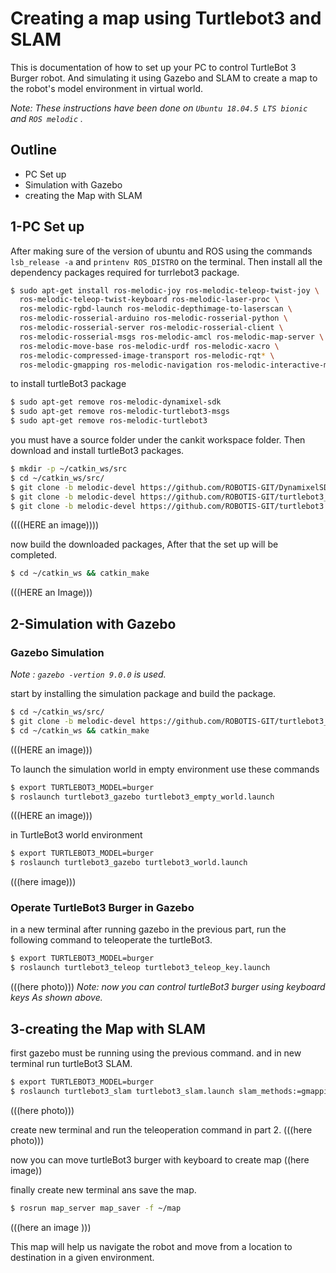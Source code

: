 # Creating a map using Turtlebot3 and SLAM
This is documentation of how to set up your PC to control TurtleBot 3 Burger robot. And simulating it using Gazebo and SLAM to create a map to the robot's model environment in virtual world.


*Note: These instructions have been done on `Ubuntu 18.04.5 LTS bionic` and `ROS melodic` .* 

## Outline
- PC Set up
- Simulation with Gazebo
- creating the Map with SLAM

## 1-PC Set up
After making sure of the version of ubuntu and ROS using the commands `lsb_release -a` and `printenv ROS_DISTRO` on the terminal. Then install all the dependency packages required for turrlebot3 package.


```bash
$ sudo apt-get install ros-melodic-joy ros-melodic-teleop-twist-joy \
  ros-melodic-teleop-twist-keyboard ros-melodic-laser-proc \
  ros-melodic-rgbd-launch ros-melodic-depthimage-to-laserscan \
  ros-melodic-rosserial-arduino ros-melodic-rosserial-python \
  ros-melodic-rosserial-server ros-melodic-rosserial-client \
  ros-melodic-rosserial-msgs ros-melodic-amcl ros-melodic-map-server \
  ros-melodic-move-base ros-melodic-urdf ros-melodic-xacro \
  ros-melodic-compressed-image-transport ros-melodic-rqt* \
  ros-melodic-gmapping ros-melodic-navigation ros-melodic-interactive-markers
  ```
  
 to install turtleBot3 package
  
  
  ```bash
$ sudo apt-get remove ros-melodic-dynamixel-sdk
$ sudo apt-get remove ros-melodic-turtlebot3-msgs
$ sudo apt-get remove ros-melodic-turtlebot3
``` 
  
 you must have a source folder under the cankit workspace folder. Then download and install turtleBot3 packages.
 
 
 ```bash
$ mkdir -p ~/catkin_ws/src
$ cd ~/catkin_ws/src/
$ git clone -b melodic-devel https://github.com/ROBOTIS-GIT/DynamixelSDK.git
$ git clone -b melodic-devel https://github.com/ROBOTIS-GIT/turtlebot3_msgs.git
$ git clone -b melodic-devel https://github.com/ROBOTIS-GIT/turtlebot3.git
 ```
 
 ((((HERE an image))))
 
 
 now build the downloaded packages, After that the set up will be completed.
  
  
  ```bash
  $ cd ~/catkin_ws && catkin_make
  
  ```
  (((HERE an Image)))
  
  ## 2-Simulation with Gazebo
  
  ### Gazebo Simulation
  *Note : `gazebo -vertion 9.0.0` is used.*
  
  
  start by installing the simulation package and build the package.
  
  
  ```bash
$ cd ~/catkin_ws/src/
$ git clone -b melodic-devel https://github.com/ROBOTIS-GIT/turtlebot3_simulations.git
$ cd ~/catkin_ws && catkin_make
  ```
  
  (((HERE an image)))
  
  
  To launch the simulation world in empty environment use these commands
  
  
  ```bash
$ export TURTLEBOT3_MODEL=burger
$ roslaunch turtlebot3_gazebo turtlebot3_empty_world.launch
  ```
  
  (((HERE an image)))
  
  in TurtleBot3 world environment
  
  ```bash
  $ export TURTLEBOT3_MODEL=burger
  $ roslaunch turtlebot3_gazebo turtlebot3_world.launch
   ```
   
   (((here image)))
   
   
   ### Operate TurtleBot3 Burger in Gazebo
   
   
   in a new terminal after running gazebo in the previous part, run the following command to teleoperate the turtleBot3.
   
   ```bash
   $ export TURTLEBOT3_MODEL=burger
   $ roslaunch turtlebot3_teleop turtlebot3_teleop_key.launch
  ```
  
  (((here photo)))
  *Note: now you can control turtleBot3 burger using keyboard keys As shown above.*
  
  
  
  ## 3-creating the Map with SLAM
  
  first gazebo must be running using the previous command. and in new terminal run turtleBot3 SLAM.
  
  
 ```bash
$ export TURTLEBOT3_MODEL=burger
$ roslaunch turtlebot3_slam turtlebot3_slam.launch slam_methods:=gmapping
  ```
  
  (((here photo)))
  
  
  create new terminal and run the teleoperation command in part 2.
  (((here photo)))
  
  
  now you can move turtleBot3 burger with keyboard to create map 
  ((here image))
  
  
  finally create new terminal ans save the map.
  
  ```bash 
  $ rosrun map_server map_saver -f ~/map
  ````
  
  (((here an image )))
  
  
  This map will help us navigate the robot and move from a location to destination in a given environment.
  
  
  
  





  
